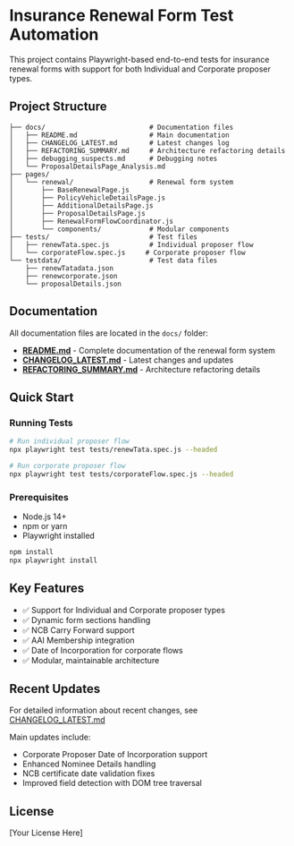 # Insurance Renewal Form Test Automation

This project contains Playwright-based end-to-end tests for insurance renewal forms with support for both Individual and Corporate proposer types.

## Project Structure

```
├── docs/                          # Documentation files
│   ├── README.md                  # Main documentation
│   ├── CHANGELOG_LATEST.md        # Latest changes log
│   ├── REFACTORING_SUMMARY.md     # Architecture refactoring details
│   ├── debugging_suspects.md      # Debugging notes
│   └── ProposalDetailsPage_Analysis.md
├── pages/
│   └── renewal/                   # Renewal form system
│       ├── BaseRenewalPage.js
│       ├── PolicyVehicleDetailsPage.js
│       ├── AdditionalDetailsPage.js
│       ├── ProposalDetailsPage.js
│       ├── RenewalFormFlowCoordinator.js
│       └── components/            # Modular components
├── tests/                         # Test files
│   ├── renewTata.spec.js          # Individual proposer flow
│   └── corporateFlow.spec.js     # Corporate proposer flow
└── testdata/                      # Test data files
    ├── renewTatadata.json
    ├── renewcorporate.json
    └── proposalDetails.json
```

## Documentation

All documentation files are located in the `docs/` folder:

- **[README.md](./docs/README.md)** - Complete documentation of the renewal form system
- **[CHANGELOG_LATEST.md](./docs/CHANGELOG_LATEST.md)** - Latest changes and updates
- **[REFACTORING_SUMMARY.md](./docs/REFACTORING_SUMMARY.md)** - Architecture refactoring details

## Quick Start

### Running Tests

```bash
# Run individual proposer flow
npx playwright test tests/renewTata.spec.js --headed

# Run corporate proposer flow
npx playwright test tests/corporateFlow.spec.js --headed
```

### Prerequisites

- Node.js 14+
- npm or yarn
- Playwright installed

```bash
npm install
npx playwright install
```

## Key Features

- ✅ Support for Individual and Corporate proposer types
- ✅ Dynamic form sections handling
- ✅ NCB Carry Forward support
- ✅ AAI Membership integration
- ✅ Date of Incorporation for corporate flows
- ✅ Modular, maintainable architecture

## Recent Updates

For detailed information about recent changes, see [CHANGELOG_LATEST.md](./docs/CHANGELOG_LATEST.md)

Main updates include:
- Corporate Proposer Date of Incorporation support
- Enhanced Nominee Details handling
- NCB certificate date validation fixes
- Improved field detection with DOM tree traversal

## License

[Your License Here]

